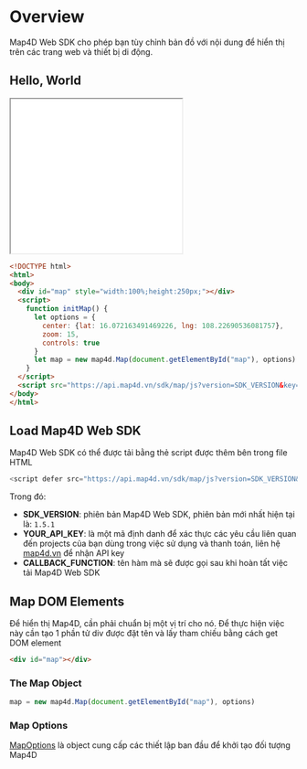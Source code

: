 # Overview

Map4D Web SDK cho phép bạn tùy chỉnh bản đồ với nội dung để hiển thị trên các trang web và thiết bị di động.

## Hello, World

<iframe src="./html/overview.html" class="is-fullwidth" height="270px"></iframe>

```HTML
<!DOCTYPE html>
<html>
<body>
  <div id="map" style="width:100%;height:250px;"></div>
  <script>
    function initMap() {
      let options = {
        center: {lat: 16.072163491469226, lng: 108.22690536081757},
        zoom: 15,
        controls: true
      }
      let map = new map4d.Map(document.getElementById("map"), options)
    }
  </script>
  <script src="https://api.map4d.vn/sdk/map/js?version=SDK_VERSION&key=YOUR_API_KEY&callback=initMap"></script>
</body>
</html>
```

## Load Map4D Web SDK

Map4D Web SDK có thể được tải bằng thẻ script được thêm bên trong file HTML

```JavaScript
<script defer src="https://api.map4d.vn/sdk/map/js?version=SDK_VERSION&key=YOUR_API_KEY&callback=CALLBACK_FUNCTION"></script>
```

Trong đó:
- **SDK_VERSION**: phiên bản Map4D Web SDK, phiên bản mới nhất hiện tại là: `1.5.1`
- **YOUR_API_KEY**: là một mã định danh để xác thực các yêu cầu liên quan đến projects của bạn dùng trong việc sử dụng và thanh toán, liên hệ [map4d.vn](https://map4d.vn/) để nhận API key
- **CALLBACK_FUNCTION**: tên hàm mà sẽ được gọi sau khi hoàn tất việc tải Map4D Web SDK


## Map DOM Elements

Để hiển thị Map4D, cần phải chuẩn bị một vị trí cho nó. Để thực hiện việc này cần tạo 1 phần tử div được đặt tên và lấy tham chiếu bằng cách get DOM element

```HTML
<div id="map"></div>
```

### The Map Object

```js
map = new map4d.Map(document.getElementById("map"), options)
```

### Map Options

[MapOptions](/guides/map-options) là object cung cấp các thiết lập ban đầu để khởi tạo đối tượng Map4D